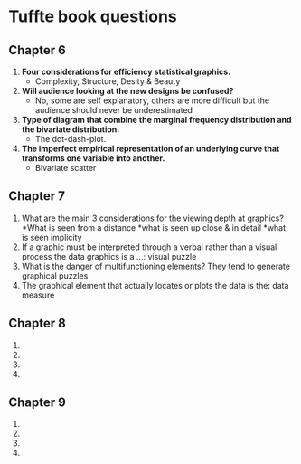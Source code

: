 # Tuffte book questions
## Chapter 6
1. **Four considerations for  efficiency statistical graphics.**
     - Complexity, Structure, Desity & Beauty
2. **Will audience looking at the new designs be confused?**
     - No, some are self explanatory, others are more difficult but the audience should never be underestimated
3. **Type of diagram that combine the marginal frequency distribution and the bivariate distribution.** 
     - The dot-dash-plot.
4. **The imperfect empirical representation of an underlying curve that transforms one variable into another.** 
     - Bivariate scatter
## Chapter 7
1. What are the main 3 considerations for the viewing depth at graphics?
    *What is seen from a distance
    *what is seen up close & in detail
    *what is seen implicity
2. If a graphic must be interpreted through a verbal rather than a visual process the data graphics is a ...: 
    visual puzzle
3. What is the danger of  multifunctioning elements?
    They tend to generate graphical puzzles
4. The graphical element that actually locates or plots the data is the:
    data measure
## Chapter 8
1. 
2.
3.
4.
## Chapter 9
1.
2.
3.
4.
